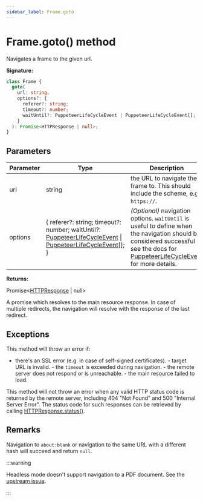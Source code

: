 ```yaml
---
sidebar_label: Frame.goto
---
```


# Frame.goto() method

Navigates a frame to the given url.

**Signature:**

```typescript
class Frame {
  goto(
    url: string,
    options?: {
      referer?: string;
      timeout?: number;
      waitUntil?: PuppeteerLifeCycleEvent | PuppeteerLifeCycleEvent[];
    }
  ): Promise<HTTPResponse | null>;
}
```

## Parameters

| Parameter | Type                                                                                                                                                                                            | Description                                                                                                                                                                                                                                 |
| --------- | ----------------------------------------------------------------------------------------------------------------------------------------------------------------------------------------------- | ------------------------------------------------------------------------------------------------------------------------------------------------------------------------------------------------------------------------------------------- |
| url       | string                                                                                                                                                                                          | the URL to navigate the frame to. This should include the scheme, e.g. <code>https://</code>.                                                                                                                                               |
| options   | { referer?: string; timeout?: number; waitUntil?: [PuppeteerLifeCycleEvent](./puppeteer.puppeteerlifecycleevent.md) \| [PuppeteerLifeCycleEvent](./puppeteer.puppeteerlifecycleevent.md)\[\]; } | <i>(Optional)</i> navigation options. <code>waitUntil</code> is useful to define when the navigation should be considered successful - see the docs for [PuppeteerLifeCycleEvent](./puppeteer.puppeteerlifecycleevent.md) for more details. |

**Returns:**

Promise&lt;[HTTPResponse](./puppeteer.httpresponse.md) \| null&gt;

A promise which resolves to the main resource response. In case of multiple
redirects, the navigation will resolve with the response of the last redirect.

## Exceptions

This method will throw an error if:

- there's an SSL error (e.g. in case of self-signed certificates). - target URL
  is invalid. - the `timeout` is exceeded during navigation. - the remote server
  does not respond or is unreachable. - the main resource failed to load.

This method will not throw an error when any valid HTTP status code is returned
by the remote server, including 404 "Not Found" and 500 "Internal Server Error".
The status code for such responses can be retrieved by calling
[HTTPResponse.status()](./puppeteer.httpresponse.status.md).

## Remarks

Navigation to `about:blank` or navigation to the same URL with a different hash
will succeed and return `null`.

:::warning

Headless mode doesn't support navigation to a PDF document. See the
[upstream issue](https://bugs.chromium.org/p/chromium/issues/detail?id=761295).

:::
